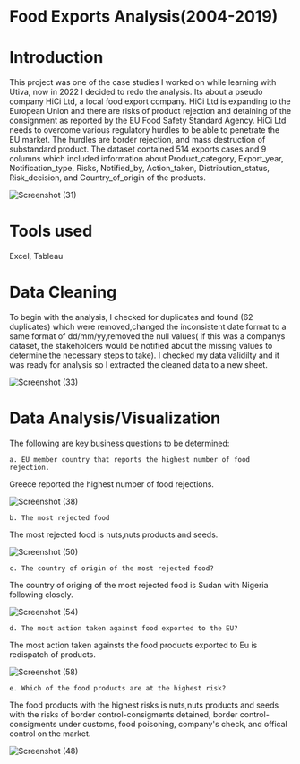 # Food Exports Analysis(2004-2019)

# Introduction
This project was one of the case studies I worked on while learning with Utiva, now in 2022 I decided to redo the analysis. 
Its about a pseudo company HiCi Ltd, a local food export company. HiCi Ltd is expanding to the European Union and there are risks of product rejection and detaining of the consignment as reported by the EU Food Safety Standard Agency. HiCi Ltd needs to overcome various regulatory hurdles to be able to penetrate the EU market. The hurdles are border rejection, and mass destruction of substandard product. The dataset contained 514 exports cases and 9 columns which included information about Product_category, Export_year, Notification_type, Risks, Notified_by, Action_taken, Distribution_status, Risk_decision, and Country_of_origin of the products.

![Screenshot (31)](https://user-images.githubusercontent.com/81259955/180771551-88accf0a-a3ac-405f-a3c1-d371448a33f7.png)

# Tools used
Excel, Tableau

# Data Cleaning 
To begin with the analysis, I checked for duplicates and found (62 duplicates) which were removed,changed the inconsistent date format to a same format of dd/mm/yy,removed the null values( if this was a companys dataset, the stakeholders would be notified about the missing values to determine the necessary steps to take). I checked my data validilty and it was ready for analysis so I extracted the cleaned data to a new sheet.

![Screenshot (33)](https://user-images.githubusercontent.com/81259955/180772029-87b61025-686a-45b7-b044-7dc295833abc.png)


# Data Analysis/Visualization

The following are key business questions to be determined:

    a. EU member country that reports the highest number of food rejection. 

Greece reported the highest number of food rejections.

![Screenshot (38)](https://user-images.githubusercontent.com/81259955/180775700-5fdcf86e-06b2-4eb2-b870-0e00db032d06.png)

    b. The most rejected food
The most rejected food is nuts,nuts products and seeds.
    
![Screenshot (50)](https://user-images.githubusercontent.com/81259955/181004845-e21a480e-71a2-45c6-a52a-39113cf56278.png)
    
    c. The country of origin of the most rejected food?
 The country of origing of the most rejected food is Sudan with Nigeria following closely.
 
 ![Screenshot (54)](https://user-images.githubusercontent.com/81259955/181135060-8e63dba3-84b9-48e7-ba82-d423a15d5e41.png)

    d. The most action taken against food exported to the EU?
The most action taken againsts the food products exported to Eu is redispatch of products.
    
![Screenshot (58)](https://user-images.githubusercontent.com/81259955/181136256-99eb48d0-29b7-4508-9ad2-e053263497db.png)

    e. Which of the food products are at the highest risk? 
The food products with the highest risks is nuts,nuts products and seeds with the risks of border control-consigments detained, border control-consigments under customs, food poisoning, company's check, and offical control on the market.

   ![Screenshot (48)](https://user-images.githubusercontent.com/81259955/180778154-5ad23041-e308-4b9c-944d-024b86db0dbb.png)
   
